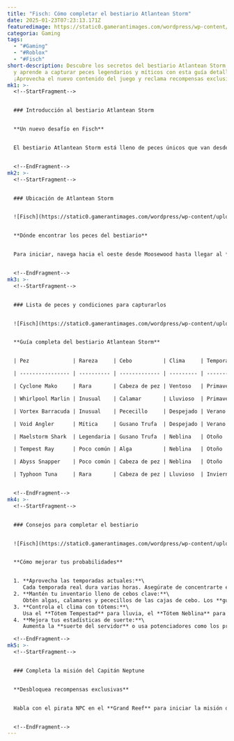 ```yaml
---
title: "Fisch: Cómo completar el bestiario Atlantean Storm"
date: 2025-01-23T07:23:13.171Z
featuredimage: https://static0.gamerantimages.com/wordpress/wp-content/uploads/2025/01/atlantean-storm-bestiary-in-fisch-7.jpg?q=70&fit=crop&w=1140&h=&dpr=1
categoria: Gaming
tags:
  - "#Gaming"
  - "#Roblox"
  - "#Fisch"
short-description: Descubre los secretos del bestiario Atlantean Storm en Fisch
  y aprende a capturar peces legendarios y míticos con esta guía detallada.
  ¡Aprovecha el nuevo contenido del juego y reclama recompensas exclusivas!
mk1: >-
  <!--StartFragment-->


  ### Introducción al bestiario Atlantean Storm


  **Un nuevo desafío en Fisch**


  El bestiario Atlantean Storm está lleno de peces únicos que van desde categorías **poco comunes** hasta **míticas**. Capturarlos requiere conocer el cebo adecuado, las condiciones climáticas y las temporadas específicas. Completar este bestiario desbloquea recompensas increíbles, como efectivo del juego, experiencia, y un emblema exclusivo.


  <!--EndFragment-->
mk2: >-
  <!--StartFragment-->


  ### Ubicación de Atlantean Storm


  ![Fisch](https://static0.gamerantimages.com/wordpress/wp-content/uploads/2025/01/how-to-get-banana-fish-in-fisch-5.jpg?q=49&fit=crop&w=825&dpr=2 "Fisch")


  **Dónde encontrar los peces del bestiario**


  Para iniciar, navega hacia el oeste desde Moosewood hasta llegar al **Grand Reef**. En esta área, encontrarás los remolinos conocidos como Atlantean Storms. Lanza tu caña en los círculos de aparición dentro de estos remolinos para capturar los peces del bestiario. Si pescas fuera de estos círculos, solo obtendrás peces comunes de la región.


  <!--EndFragment-->
mk3: >-
  <!--StartFragment-->


  ### Lista de peces y condiciones para capturarlos


  ![Fisch](https://static0.gamerantimages.com/wordpress/wp-content/uploads/2025/01/atlantean-storm-bestiary-in-fisch-3.jpg?q=49&fit=crop&w=825&dpr=2 "Fisch")


  **Guía completa del bestiario Atlantean Storm**


  | Pez              | Rareza     | Cebo          | Clima     | Temporada | Hora       |

  | ---------------- | ---------- | ------------- | --------- | --------- | ---------- |

  | Cyclone Mako     | Rara       | Cabeza de pez | Ventoso   | Primavera | Cualquiera |

  | Whirlpool Marlin | Inusual    | Calamar       | Lluvioso  | Primavera | Cualquiera |

  | Vortex Barracuda | Inusual    | Pececillo     | Despejado | Verano    | Cualquiera |

  | Void Angler      | Mítica     | Gusano Trufa  | Despejado | Verano    | Cualquiera |

  | Maelstorm Shark  | Legendaria | Gusano Trufa  | Neblina   | Otoño     | Cualquiera |

  | Tempest Ray      | Poco común | Alga          | Neblina   | Otoño     | Cualquiera |

  | Abyss Snapper    | Poco común | Cabeza de pez | Neblina   | Otoño     | Cualquiera |

  | Typhoon Tuna     | Rara       | Cabeza de pez | Lluvioso  | Invierno  | Cualquiera |


  <!--EndFragment-->
mk4: >-
  <!--StartFragment-->


  ### Consejos para completar el bestiario


  ![Fisch](https://static0.gamerantimages.com/wordpress/wp-content/uploads/2025/01/atlantean-storm-bestiary-in-fisch-6.jpg?q=49&fit=crop&w=825&dpr=2 "Fisch")


  **Cómo mejorar tus probabilidades**


  1. **Aprovecha las temporadas actuales:**\
     Cada temporada real dura varias horas. Asegúrate de concentrarte en los peces disponibles en la estación en curso.
  2. **Mantén tu inventario lleno de cebos clave:**\
     Obtén algas, calamares y pececillos de las cajas de cebo. Los **gusanos trufa** son más complicados, ya que requieren desbloquear geodas de coral, volcánicas o cofres del tesoro.
  3. **Controla el clima con tótems:**\
     Usa el **Tótem Tempestad** para lluvia, el **Tótem Neblina** para agregar niebla, y el **Tótem Viento** para condiciones ventosas.
  4. **Mejora tus estadísticas de suerte:**\
     Aumenta la **suerte del servidor** o usa potenciadores como los proporcionados por el NPC **Merlín** para facilitar la captura de peces raros.

  <!--EndFragment-->
mk5: >-
  <!--StartFragment-->


  ### Completa la misión del Capitán Neptune


  **Desbloquea recompensas exclusivas**


  Habla con el pirata NPC en el **Grand Reef** para iniciar la misión del Capitán Neptune. A medida que captures los peces, completarás el bestiario y ganarás premios como experiencia, dinero del juego, y un distintivo especial.


  <!--EndFragment-->
---
```

